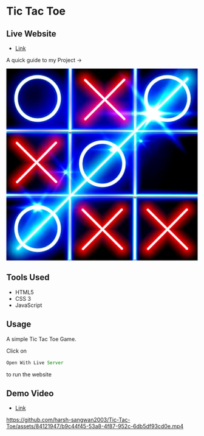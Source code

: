 # Tic Tac Toe

## Live Website

- [Link](https://harsh-sangwan2002.github.io/Tic-Tac-Toe/)

A quick guide to my Project ->

<img src ="/image.webp">

## Tools Used

- HTML5
- CSS 3
- JavaScript

## Usage

A simple Tic Tac Toe Game.

Click on

```js
Open With Live Server
``` 
to run the website

## Demo Video

- [Link](https://app.gemoo.com/share/home?codeId=DW48X3w8Z3p1r)


https://github.com/harsh-sangwan2003/Tic-Tac-Toe/assets/84121947/b9c44f45-53a8-4f87-952c-6db5df93cd0e.mp4



